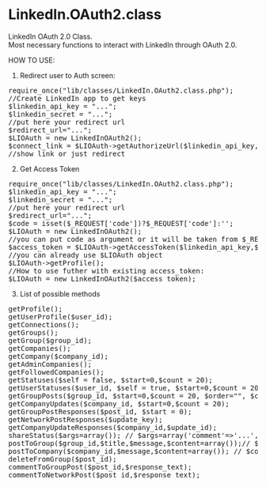 LinkedIn.OAuth2.class
=====================

LinkedIn OAuth 2.0 Class.<br>
Most necessary functions to interact with LinkedIn through OAuth 2.0.

HOW TO USE:

1. Redirect user to Auth screen:
<pre>
require_once("lib/classes/LinkedIn.OAuth2.class.php");
//Create LinkedIn app to get keys
$linkedin_api_key = "...";
$linkedin_secret = "...";
//put here your redirect url
$redirect_url="...";
$LIOAuth = new LinkedInOAuth2();
$connect_link = $LIOAuth->getAuthorizeUrl($linkedin_api_key,$redirect_url);
//show link or just redirect
</pre>


2. Get Access Token
<pre>
require_once("lib/classes/LinkedIn.OAuth2.class.php");
$linkedin_api_key = "...";
$linkedin_secret = "...";
//put here your redirect url
$redirect_url="...";
$code = isset($_REQUEST['code'])?$_REQUEST['code']:'';
$LIOAuth = new LinkedInOAuth2();
//you can put code as argument or it will be taken from $_REQUEST
$access_token = $LIOAuth->getAccessToken($linkedin_api_key,$linkedin_secret,$redirect_url,$code);
//you can already use $LIOAuth object
$LIOAuth->getProfile();
//How to use futher with existing access_token:
$LIOAuth = new LinkedInOAuth2($access_token);
</pre>


3. List of possible methods
<pre>
getProfile();
getUserProfile($user_id);
getConnections();
getGroups();
getGroup($group_id);
getCompanies();
getCompany($company_id);
getAdminCompanies();
getFollowedCompanies();
getStatuses($self = false, $start=0,$count = 20);
getUserStatuses($user_id, $self = true, $start=0,$count = 20);
getGroupPosts($group_id, $start=0,$count = 20, $order="", $category="",$role="");
getCompanyUpdates($company_id, $start=0,$count = 20);
getGroupPostResponses($post_id, $start = 0);
getNetworkPostResponses($update_key);
getCompanyUpdateResponses($company_id,$update_id);
shareStatus($args=array()); // $args=array('comment'=>'...','title'=>'...','submitted-url'=>'...','submitted-image-url'=>'...','description'=>'...')
postToGroup($group_id,$title,$message,$content=array());// $content=array('title'=>'...','submitted-url'=>'...','submitted-image-url'=>'...','description'=>'...')
postToCompany($company_id,$message,$content=array()); // $content=array('title'=>'...','submitted-url'=>'...','submitted-image-url'=>'...','description'=>'...')
deleteFromGroup($post_id);
commentToGroupPost($post_id,$response_text);
commentToNetworkPost($post_id,$response_text);
</pre>
